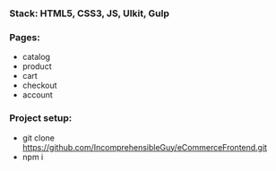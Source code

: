 
### Stack: HTML5, CSS3, JS, UIkit, Gulp

### Pages:
- catalog
- product
- cart
- checkout
- account

### Project setup:
- git clone https://github.com/IncomprehensibleGuy/eCommerceFrontend.git
- npm i
